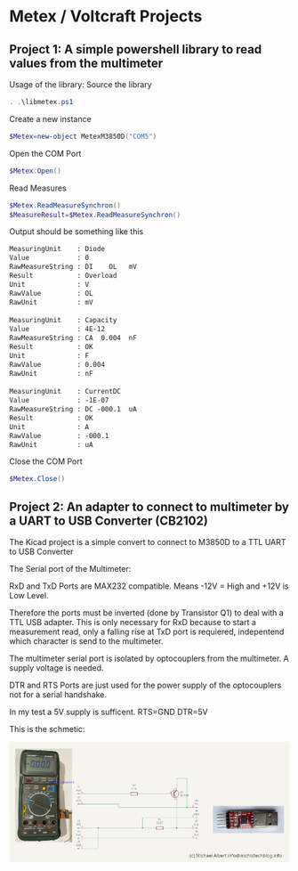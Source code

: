 #  Metex / Voltcraft Projects

## Project 1: A simple powershell library to read values from the multimeter

Usage of the library:
Source the library
```powershell
. .\libmetex.ps1
```
Create a new instance
```powershell
$Metex=new-object MetexM3850D("COM5")
```
Open the COM Port 
```powershell
$Metex.Open()
```
Read Measures
```powershell
$Metex.ReadMeasureSynchron()
$MeasureResult=$Metex.ReadMeasureSynchron()
```
Output should be something like this
```
MeasuringUnit    : Diode
Value            : 0
RawMeasureString : DI    OL   mV
Result           : Overload
Unit             : V
RawValue         : OL
RawUnit          : mV

MeasuringUnit    : Capacity
Value            : 4E-12
RawMeasureString : CA  0.004  nF
Result           : OK
Unit             : F
RawValue         : 0.004
RawUnit          : nF

MeasuringUnit    : CurrentDC
Value            : -1E-07
RawMeasureString : DC -000.1  uA
Result           : OK
Unit             : A
RawValue         : -000.1
RawUnit          : uA
```
Close the COM Port 
```powershell
$Metex.Close()
```

## Project 2: An adapter to connect to multimeter by a UART to USB Converter (CB2102)
The Kicad project is a simple convert to connect to M3850D to a TTL UART to USB Converter

The Serial port of the Multimeter:

 
RxD and TxD Ports are MAX232 compatible. Means -12V = High and +12V is Low Level. 

Therefore the ports must be inverted (done by Transistor Q1) to deal with a TTL USB adapter. This is only necessary for RxD because to start a measurement read, only a falling rise at TxD port is requiered, indepentend which character is send to the multimeter.

The multimeter serial port is isolated by optocouplers from the multimeter. A supply voltage is needed. 

DTR and RTS Ports are just used for the power supply of the optocouplers not for a serial handshake.

In my test a 5V supply is sufficent. RTS=GND DTR=5V

This is the schmetic:

<img src="./UART2USB/Schematic-Metex-M3850D-to-TTL.png" alt="Metex UART 2 USB Adapter">

 
